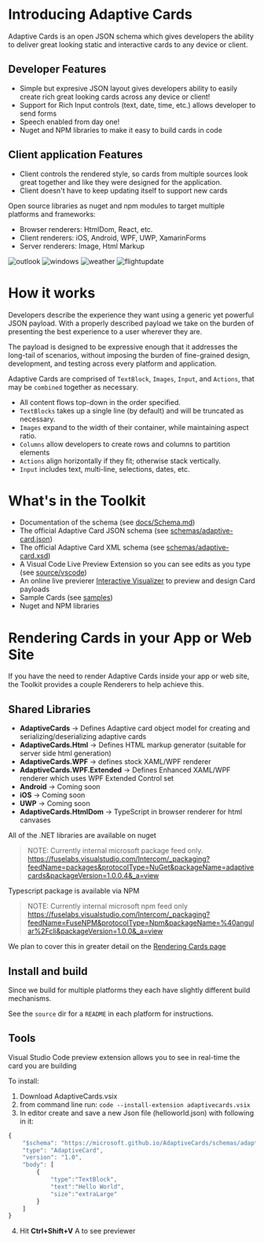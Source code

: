 # Introducing Adaptive Cards

Adaptive Cards is an open JSON schema which gives developers the ability to deliver great looking static and interactive cards to any device or client.

## Developer Features
* Simple but expresive JSON layout gives developers ability to easily create rich great looking cards across any device or client!
* Support for Rich Input controls (text, date, time, etc.) allows developer to send forms 
* Speech enabled from day one!
* Nuget and NPM libraries to make it easy to build cards in code

## Client application Features
* Client controls the rendered style, so cards from multiple sources look great together and like they were designed for the application.
* Client doesn't have to keep updating itself to support new cards

Open source libraries as nuget and npm modules to target multiple platforms and frameworks: 
* Browser renderers: HtmlDom, React, etc.
* Client renderers: iOS, Android, WPF, UWP, XamarinForms
* Server renderers: Image, Html Markup

![outlook](docs/images/outlook.png) 
![windows](docs/images/windows.png) 
![weather](docs/images/weather.png) 
![flightupdate](docs/images/flightupdate.png) 

# How it works

Developers describe the experience they want using a generic yet powerful JSON payload. With a properly described payload we take on the burden of presenting the best experience to a user wherever they are.

The payload is designed to be expressive enough that it addresses the long-tail of scenarios, without imposing the burden of fine-grained design, development, and testing across every platform and application. 

Adaptive Cards are comprised of `TextBlock`, `Images`, `Input`, and `Actions`, that may be `combined` together as necessary. 

* All content flows top-down in the order specified. 
* `TextBlocks` takes up a single line (by default) and will be truncated as necessary. 
* `Images` expand to the width of their container, while maintaining aspect ratio.
* `Columns` allow developers to create rows and columns to partition elements
* `Actions` align horizontally if they fit; otherwise stack vertically.
* `Input` includes text, multi-line, selections, dates, etc.

# What's in the Toolkit

* Documentation of the schema (see [docs/Schema.md](docs/Schema.md))
* The official Adaptive Card JSON schema (see [schemas/adaptive-card.json](schemas/adaptive-card.json))
* The official Adaptive Card XML schema (see [schemas/adaptive-card.xsd](schemas/adaptive-card.xsd))
* A Visual Code Live Preview Extension so you can see edits as you type (see [source/vscode](source/vscode))
* An online live previerer  [Interactive Visualizer](https://microsoft.github.io/AdaptiveCards) to preview and design Card payloads
* Sample Cards (see [samples](samples/Scenarios))
* Nuget and NPM libraries

# Rendering Cards in your App or Web Site

If you have the need to render Adaptive Cards inside your app or web site, the Toolkit provides a couple Renderers to help achieve this.


## Shared Libraries
* **AdaptiveCards** -> Defines Adaptive card object model for creating and serializing/deserializing adaptive cards
* **AdaptiveCards.Html** -> Defines HTML markup generator (suitable for server side html generation)
* **AdaptiveCards.WPF** -> defines stock XAML/WPF renderer
* **AdaptiveCards.WPF.Extended** -> Defines Enhanced XAML/WPF renderer which uses WPF Extended Control set
* **Android** -> Coming soon
* **iOS** -> Coming soon
* **UWP** -> Coming soon
* **AdaptiveCards.HtmlDom** -> TypeScript in browser renderer for html canvases

All of the .NET libraries are available on nuget 
> NOTE: Currently internal microsoft package feed only.
> https://fuselabs.visualstudio.com/Intercom/_packaging?feedName=packages&protocolType=NuGet&packageName=adaptivecards&packageVersion=1.0.0.4&_a=view

Typescript package is available via NPM
> NOTE: Currently internal microsoft npm feed only
> https://fuselabs.visualstudio.com/Intercom/_packaging?feedName=FuseNPM&protocolType=Npm&packageName=%40angular%2Fcli&packageVersion=1.0.0&_a=view

We plan to cover this in greater detail on the [Rendering Cards page](docs/RenderingCards.md)

## Install and build

Since we build for multiple platforms they each have slightly different build mechanisms.

See the `source` dir for a `README` in each platform for instructions.


## Tools

Visual Studio Code preview extension allows you to see in real-time the card you are building

To install:
1. Download AdaptiveCards.vsix
2. from command line run: `code --install-extension adaptivecards.vsix`
3. In editor create and save a new Json file (helloworld.json)  with following in it:

```javascript
{
    "$schema": "https://microsoft.github.io/AdaptiveCards/schemas/adaptive-card.json",
    "type": "AdaptiveCard",
    "version": "1.0",
    "body": [
        {
            "type":"TextBlock",
            "text":"Hello World",
            "size":"extraLarge"
        }
    ]
}
```
4. Hit **Ctrl+Shift+V** A to see previewer

